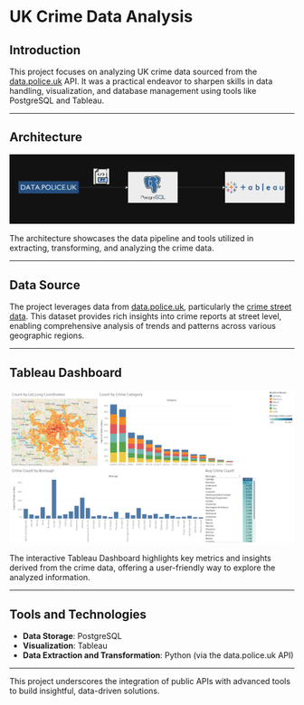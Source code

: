 # UK Crime Data Analysis

## Introduction
This project focuses on analyzing UK crime data sourced from the [data.police.uk](https://data.police.uk/docs/) API. It was a practical endeavor to sharpen skills in data handling, visualization, and database management using tools like PostgreSQL and Tableau.

---

## Architecture
![Architecture](/assets/images/Architecture.png)

The architecture showcases the data pipeline and tools utilized in extracting, transforming, and analyzing the crime data.

---

## Data Source
The project leverages data from [data.police.uk](https://data.police.uk/docs/), particularly the [crime street data](https://data.police.uk/docs/method/crime-street/). This dataset provides rich insights into crime reports at street level, enabling comprehensive analysis of trends and patterns across various geographic regions.

---

## Tableau Dashboard
![dashboard](/assets/images/Tableau-Dashboard.png)

The interactive Tableau Dashboard highlights key metrics and insights derived from the crime data, offering a user-friendly way to explore the analyzed information.

---

## Tools and Technologies
- **Data Storage**: PostgreSQL
- **Visualization**: Tableau
- **Data Extraction and Transformation**: Python (via the data.police.uk API)

---

This project underscores the integration of public APIs with advanced tools to build insightful, data-driven solutions.